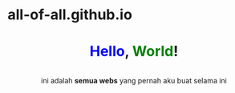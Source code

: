 # all-of-all.github.io
<!DOCTYPE html>
<html lang="en">
<head>
    <title>all of all</title>
    <style> h3 {
        margin-top: 10px; 
        display: inline-block; 
    }
    p {
        display: inline-block; 
    }</style>
</head>
<body>
    <center><h1><span style=color:blue ">Hello</span>,<span style=color:green "> World</span>!</h1>
        <p>ini adalah <strong>semua webs</strong> yang pernah aku buat selama ini</p>

        
</body>
</html>
